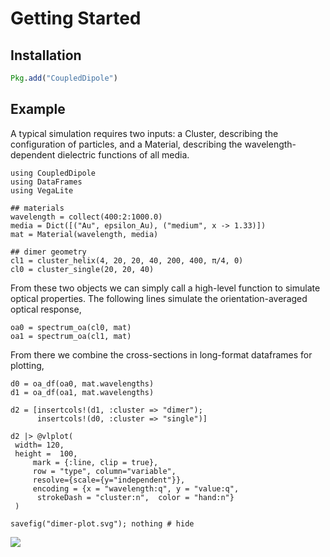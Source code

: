 # Getting Started


## Installation

```julia
Pkg.add("CoupledDipole")
```

## Example

A typical simulation requires two inputs: a Cluster, describing the configuration of particles, and a Material, describing the wavelength-dependent dielectric functions of all media.

```@example 1
using CoupledDipole
using DataFrames
using VegaLite

## materials
wavelength = collect(400:2:1000.0)
media = Dict([("Au", epsilon_Au), ("medium", x -> 1.33)])
mat = Material(wavelength, media)

## dimer geometry
cl1 = cluster_helix(4, 20, 20, 40, 200, 400, π/4, 0)
cl0 = cluster_single(20, 20, 40)

```

From these two objects we can simply call a high-level function to simulate optical properties. The following lines simulate the orientation-averaged optical response,


```@example 1
oa0 = spectrum_oa(cl0, mat)
oa1 = spectrum_oa(cl1, mat)
```

From there we combine the cross-sections in long-format dataframes for plotting,

```@example 1
d0 = oa_df(oa0, mat.wavelengths)
d1 = oa_df(oa1, mat.wavelengths)

d2 = [insertcols!(d1, :cluster => "dimer");
      insertcols!(d0, :cluster => "single")]

d2 |> @vlplot(
 width= 120,
 height =  100,
     mark = {:line, clip = true},
     row = "type", column="variable",
     resolve={scale={y="independent"}},
     encoding = {x = "wavelength:q", y = "value:q",
      strokeDash = "cluster:n",  color = "hand:n"}
 )

savefig("dimer-plot.svg"); nothing # hide
```


![](dimer-plot.svg)
